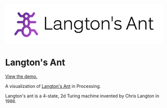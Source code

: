 ![Langton's Ant](/icon-left-font.png)

# Langton's Ant

[View the demo.](https://lucasmelin.com/langtonsant)

A visualization of [Langton's Ant](https://en.wikipedia.org/wiki/Langton%27s_ant) in Processing. 

Langton's ant is a 4-state, 2d Turing machine invented by Chris Langton in 1986.

